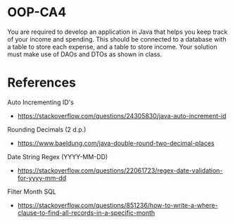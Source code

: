 # OOP-CA4
You are required to develop an application in Java that helps you keep track of your income and spending. This should be connected to a database with a table to store each expense, and a table to store income. Your solution must make use of DAOs and DTOs as shown in class.

# References
Auto Incrementing ID's
  - https://stackoverflow.com/questions/24305830/java-auto-increment-id

Rounding Decimals (2 d.p.)
  - https://www.baeldung.com/java-double-round-two-decimal-places

Date String Regex (YYYY-MM-DD)
  - https://stackoverflow.com/questions/22061723/regex-date-validation-for-yyyy-mm-dd

Filter Month SQL
  - https://stackoverflow.com/questions/851236/how-to-write-a-where-clause-to-find-all-records-in-a-specific-month
